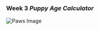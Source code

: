 ### Week 3 <i>Puppy Age Calculator</i>
![Paws Image](https://i.pinimg.com/736x/8f/99/8a/8f998ada3f97f9e30676955b7daf0806--art-clipart-clipart-images.jpg)